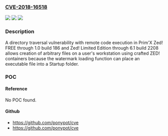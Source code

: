 ### [CVE-2018-16518](https://cve.mitre.org/cgi-bin/cvename.cgi?name=CVE-2018-16518)
![](https://img.shields.io/static/v1?label=Product&message=n%2Fa&color=blue)
![](https://img.shields.io/static/v1?label=Version&message=n%2Fa&color=blue)
![](https://img.shields.io/static/v1?label=Vulnerability&message=n%2Fa&color=brighgreen)

### Description

A directory traversal vulnerability with remote code execution in Prim'X Zed! FREE through 1.0 build 186 and Zed! Limited Edition through 6.1 build 2208 allows creation of arbitrary files on a user's workstation using crafted ZED! containers because the watermark loading function can place an executable file into a Startup folder.

### POC

#### Reference
No POC found.

#### Github
- https://github.com/ponypot/cve
- https://github.com/ponypot/cve

